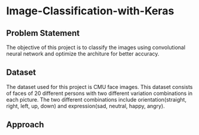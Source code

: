 # Image-Classification-with-Keras
## Problem Statement
The objective of this project is to classify the images using convolutional neural network and optimize the architure for better accuracy.

## Dataset
The dataset used for this project is CMU face images. This dataset consists of faces of 20 different persons with two different variation combinations in each picture. The two different combinations include orientation(straight, right, left, up, down) and expression(sad, neutral, happy, angry).

## Approach


